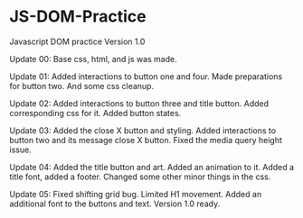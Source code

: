 # JS-DOM-Practice
 Javascript DOM practice
 Version 1.0

 Update 00: Base css, html, and js was made.

 Update 01: Added interactions to button one and four. Made preparations for button two. And some css cleanup.

 Update 02: Added interactions to button three and title button. Added corresponding css for it. Added button states.

 Update 03: Added the close X button and styling. Added interactions to button two and its message close X button. Fixed the media query height issue.

 Update 04: Added the title button and art. Added an animation to it. Added a title font, added a footer. Changed some other minor things in the css.

 Update 05: Fixed shifting grid bug. Limited H1 movement. Added an additional font to the buttons and text. Version 1.0 ready.